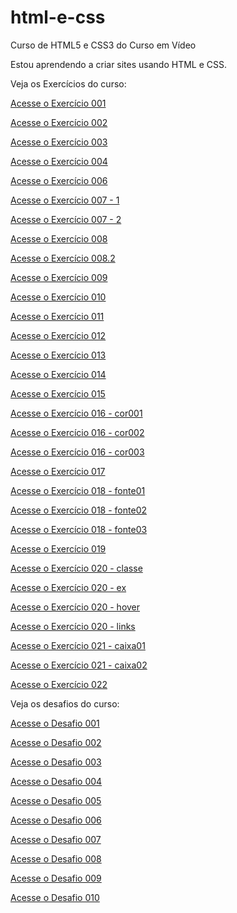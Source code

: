 # html-e-css
 Curso de HTML5 e CSS3 do Curso em Vídeo

Estou aprendendo a criar sites usando HTML e CSS.

Veja os Exercícios do curso:

<a href="exercicios/ex001/index.html">Acesse o Exercício 001</a> 

<a href="exercicios/ex002/index.html">Acesse o Exercício 002</a> 

<a href="exercicios/ex003/index.html">Acesse o Exercício 003</a> 

<a href="exercicios/ex004/index.html">Acesse o Exercício 004</a> 

<a href="exercicios/ex006/index.html">Acesse o Exercício 006</a> 

<a href="exercicios/ex007/html4.html">Acesse o Exercício 007 - 1</a> 

<a href="exercicios/ex007/html5.html">Acesse o Exercício 007 - 2</a> 

<a href="exercicios/ex008/index.html">Acesse o Exercício 008</a> 

<a href="exercicios/ex008.2/index.html">Acesse o Exercício 008.2</a> 

<a href="exercicios/ex009/index.html">Acesse o Exercício 009</a> 

<a href="exercicios/ex010/index.html">Acesse o Exercício 010</a> 

<a href="exercicios/ex011/index.html">Acesse o Exercício 011</a> 

<a href="exercicios/ex012/index.html">Acesse o Exercício 012</a> 

<a href="exercicios/ex013/index.html">Acesse o Exercício 013</a> 

<a href="exercicios/ex014/index.html">Acesse o Exercício 014</a> 

<a href="exercicios/ex015/index.html">Acesse o Exercício 015</a> 

<a href="exercicios/ex016/cor001.html">Acesse o Exercício 016 - cor001</a> 

<a href="exercicios/ex016/cor002.html">Acesse o Exercício 016 - cor002</a> 

<a href="exercicios/ex016/cor003.html">Acesse o Exercício 016 - cor003</a> 

<a href="exercicios/ex017/fontes.html">Acesse o Exercício 017</a> 

<a href="exercicios/ex018/fonte01.html">Acesse o Exercício 018 - fonte01</a> 

<a href="exercicios/ex018/fonte02.html">Acesse o Exercício 018 - fonte02</a> 

<a href="exercicios/ex018/fonte03.html">Acesse o Exercício 018 - fonte03</a> 

<a href="exercicios/ex019/seletores01.html">Acesse o Exercício 019</a> 

<a href="exercicios/ex020/classe.html">Acesse o Exercício 020 - classe</a> 

<a href="exercicios/ex020/ex.html">Acesse o Exercício 020 - ex</a> 

<a href="exercicios/ex020/hover.html">Acesse o Exercício 020 - hover</a> 

<a href="exercicios/ex020/links.html">Acesse o Exercício 020 - links</a> 

<a href="exercicios/ex021/caixa01.html">Acesse o Exercício 021 - caixa01</a> 

<a href="exercicios/ex021/caixa02.html">Acesse o Exercício 021 - caixa02</a> 

<a href="exercicios/ex022/fundo001.html">Acesse o Exercício 022</a> 


Veja os desafios do curso:

<a href="desafios/d001_mensagens/index.html">Acesse o Desafio 001</a> 

<a href="desafios/d002_imagens/index.html">Acesse o Desafio 002</a> 

<a href="desafios/d003_mapa-mundi/index.html">Acesse o Desafio 003</a> 

<a href="desafios/d004_emojis/index.html">Acesse o Desafio 004</a> 

<a href="desafios/d005_links-sociais/index.html">Acesse o Desafio 005</a> 

<a href="desafios/d006_tags-em-html/index.html">Acesse o Desafio 006</a> 

<a href="desafios/d007_imagens-flexiveis/index.html">Acesse o Desafio 007</a> 

<a href="desafios/d008_navegacao/index.html">Acesse o Desafio 008</a> 

<a href="desafios/d009_videos/index.html">Acesse o Desafio 009</a> 

<a href="desafios/d010_android/android.html">Acesse o Desafio 010</a> 
